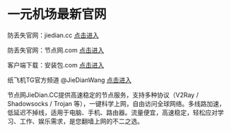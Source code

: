 # 一元机场最新官网

防丢失官网：jiedian.cc [点击进入](https://jiedian.cc)

防丢失官网：节点网.com [点击进入](https://节点网.com)

客户端下载：安装包.com [点击进入](https://安装包.com)

纸飞机TG官方频道 @JieDianWang [点击进入](https://t.me/JieDianWang)

节点网JieDian.CC提供高速稳定的节点服务，支持多种协议（V2Ray / Shadowsocks / Trojan 等），一键科学上网，自由访问全球网络。多线路加速，低延迟不掉线，适用于电脑、手机、路由器。流量便宜，高速稳定，轻松应对学习、工作、娱乐需求，是您翻墙上网的不二之选。
